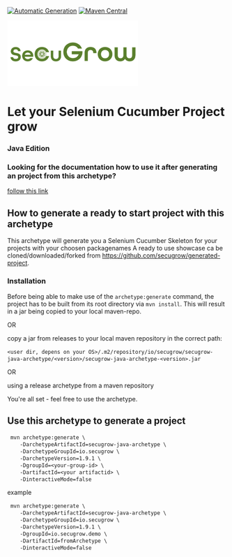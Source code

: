 [![Automatic Generation](https://github.com/secugrow/java-archetype/actions/workflows/main.yml/badge.svg?branch=main)](https://github.com/secugrow/java-archetype/actions/workflows/generate_archetype_output.yml)
[![Maven Central](https://img.shields.io/maven-central/v/io.secugrow/secugrow-java-archetype)](https://central.sonatype.com/artifact/io.secugrow/secugrow-java-archetype/versions)


![SeCuGrow Logo](/docs/pics/SeCuGrow_Logo_300x150.png)
# Let your Selenium Cucumber Project grow
### Java Edition

### Looking for the documentation how to use it after generating an project from this archetype?
[follow this link](src/main/resources/archetype-resources/README.md)


## How to generate a ready to start project with this archetype

This archetype will generate you a Selenium Cucumber Skeleton for your projects with your choosen packagenames
A ready to use showcase ca be cloned/downloaded/forked from https://github.com/secugrow/generated-project.

### Installation
Before being able to make use of the `archetype:generate` command, the project has to be built from its root directory
via `mvn install`. This will result in a jar being copied to your local maven-repo.

OR

copy a jar from releases to your local maven repository in the correct path:

    <user dir, depens on your OS>/.m2/repository/io/secugrow/secugrow-java-archetype/<version>/secugrow-java-archetype-<version>.jar

OR

using a release archetype from a maven repository

You're all set - feel free to use the archetype.


## Use this archetype to generate a project

     mvn archetype:generate \  
        -DarchetypeArtifactId=secugrow-java-archetype \
        -DarchetypeGroupId=io.secugrow \
        -DarchetypeVersion=1.9.1 \
        -DgroupId=<your-group-id> \
        -DartifactId=<your artifactid> \
        -DinteractiveMode=false


example

     mvn archetype:generate \  
        -DarchetypeArtifactId=secugrow-java-archetype \
        -DarchetypeGroupId=io.secugrow \
        -DarchetypeVersion=1.9.1 \
        -DgroupId=io.secugrow.demo \
        -DartifactId=fromArchetype \
        -DinteractiveMode=false
